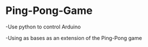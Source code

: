 # Ping-Pong-Game
-Use python to control Arduino

-Using <Tricky Towers> as bases as an extension of the Ping-Pong game
